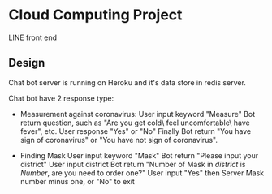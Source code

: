 

# Cloud Computing Project 

LINE front end

## Design 

Chat bot server is running on Heroku and it's data store in redis server.

Chat bot have 2 response type:

*  Measurement against coronavirus: 
	User input keyword "Measure"
	Bot return question, such as "Are you get cold\ feel uncomfortable\ have fever", etc.
	User response "Yes" or "No"
	Finally Bot return "You have sign of coronavirus" or "You have not sign of coronavirus".

*  Finding Mask
	User input keyword "Mask"
	Bot return "Please input your district"
	User input district
	Bot return "Number of Mask in *district* is *Number*, are you need to order one?"
	User input "Yes" then Server Mask number minus one, or "No" to exit